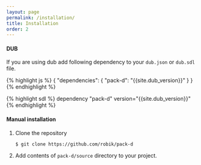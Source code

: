 ```yaml
---
layout: page
permalink: /installation/
title: Installation
order: 2
---
```


#### DUB

If you are using dub add following dependency to your `dub.json` or `dub.sdl` file.

{% highlight js %}
{
    "dependencies": {
        "pack-d": "{{site.dub_version}}"
    }
}
{% endhighlight %}

{% highlight sdl %}
dependency "pack-d" version="{{site.dub_version}}"
{% endhighlight %}

#### Manual installation

1. Clone the repository

   ```shell
   $ git clone https://github.com/robik/pack-d
   ```

2. Add contents of `pack-d/source` directory to your project.
